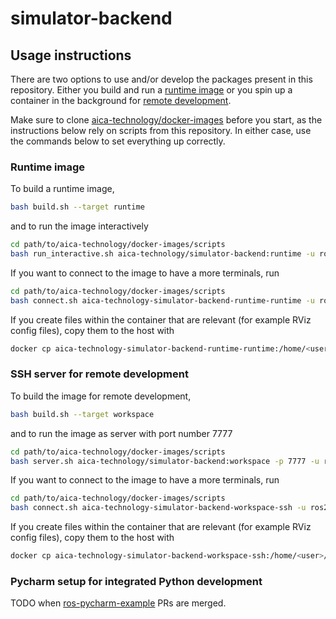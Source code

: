 # simulator-backend

## Usage instructions

There are two options to use and/or develop the packages present in this repository. Either you build and run
a [runtime image](#runtime-image) or you spin up a container in the background
for [remote development](#ssh-server-for-remote-development).

Make sure to clone [aica-technology/docker-images](https://github.com/aica-technology/docker-images) before you start,
as the instructions below rely on scripts from this repository. In either case, use the commands below to set everything
up correctly.

### Runtime image

To build a runtime image,

```bash
bash build.sh --target runtime
```

and to run the image interactively

```bash
cd path/to/aica-technology/docker-images/scripts
bash run_interactive.sh aica-technology/simulator-backend:runtime -u ros2
```

If you want to connect to the image to have a more terminals, run

```bash
cd path/to/aica-technology/docker-images/scripts
bash connect.sh aica-technology-simulator-backend-runtime-runtime -u ros2
```

If you create files within the container that are relevant (for example RViz config files), copy them to the host with

```bash
docker cp aica-technology-simulator-backend-runtime-runtime:/home/<user>/path/within/container/ /host/path/target
```

### SSH server for remote development

To build the image for remote development,

```bash
bash build.sh --target workspace
```

and to run the image as server with port number 7777

```bash
cd path/to/aica-technology/docker-images/scripts
bash server.sh aica-technology/simulator-backend:workspace -p 7777 -u ros2
```

If you want to connect to the image to have a more terminals, run

```bash
cd path/to/aica-technology/docker-images/scripts
bash connect.sh aica-technology-simulator-backend-workspace-ssh -u ros2
```

If you create files within the container that are relevant (for example RViz config files), copy them to the host with

```bash
docker cp aica-technology-simulator-backend-workspace-ssh:/home/<user>/path/within/container/ /host/path/target
```

### Pycharm setup for integrated Python development

TODO when [ros-pycharm-example](https://github.com/domire8/ros-pycharm-example) PRs are merged.
